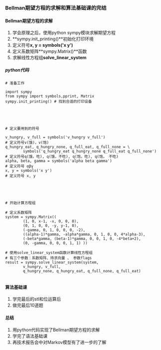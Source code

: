 ### Bellman期望方程的求解和算法基础课的完结

#### Bellman期望方程的求解

1. 学会原理之后，使用python sympy模块求解期望方程
2. **sympy.init_printing()**初始化打印环境
3. 定义符号**x, y = symbols('x y')**
4. 定义系数矩阵**sympy.Matrix()**函数
5. 求解线性方程组**solve_linear_system**

##### python代码

```
# 准备工作

import sympy
from sympy import symbols,pprint, Matrix
sympy.init_printing() # 找到合适的打印设备





# 定义要用到的符号

v_hungry, v_full = symbols('v_hungry v_full')
# 定义符号v(饿)，v(饱)
q_hungry_eat, q_hungry_none, q_full_eat, q_full_none = \
        symbols('q_hungry_eat q_hungry_none q_full_eat q_full_none')
# 定义符号q(饿，吃), q(饿，不吃), q(饱，吃), q(饱， 不吃) 
alpha, beta, gamma = symbols('alpha beta gamma')
# 定义符号 αβγ
x, y = symbols('x y')
# 定义符号 x, y





# 开始计算方程组

# 定义系数矩阵
system = sympy.Matrix((
        (1, 0, x-1, -x, 0, 0, 0),
        (0, 1, 0, 0, -y, y-1, 0),
        (-gamma, 0, 1, 0, 0, 0, -2),
        ((alpha-1)*gamma, -alpha*gamma, 0, 1, 0, 0, 4*alpha-3),
        (-beta*gamma, (beta-1)*gamma, 0, 0, 1, 0, -4*beta+2),
        (0, -gamma, 0, 0, 0, 1, 1) ))

# 使用solve_linear_system函数计算线性方程组
# 有三个参数：系数矩阵、待求向量 、 参数flags
result = sympy.solve_linear_system(system,
        v_hungry, v_full,
        q_hungry_none, q_hungry_eat, q_full_none, q_full_eat)


```



#### 算法基础课

1. 学完最后的stl和位运算后
2. 做完最后10道题



#### 总结

1. 用python代码实现了Bellman期望方程的求解
2. 学完了语法基础课
3. 再技术报告会中对Markov模型有了进一步的了解




